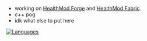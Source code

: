 * working on [HealthMod Forge](https://github.com/blueminecraftteam/healthmod-forge) and [HealthMod Fabric](https://github.com/blueminecraftteam/healthmod-fabric).
* c++ pog
* idk what else to put here

[![Languages](https://github-readme-stats.vercel.app/api/top-langs/?username=zAG6z&layout=compact&theme=dark)](https://github.com/anuraghazra/github-readme-stats)
